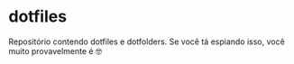 # dotfiles
Repositório contendo dotfiles e dotfolders. Se você tá espiando isso, você muito provavelmente é 🤓
